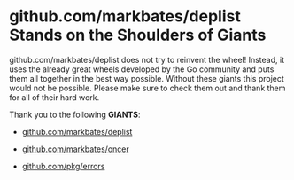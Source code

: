 # github.com/markbates/deplist Stands on the Shoulders of Giants

github.com/markbates/deplist does not try to reinvent the wheel! Instead, it uses the already great wheels developed by the Go community and puts them all together in the best way possible. Without these giants this project would not be possible. Please make sure to check them out and thank them for all of their hard work.

Thank you to the following **GIANTS**:


* [github.com/markbates/deplist](https://godoc.org/github.com/markbates/deplist)

* [github.com/markbates/oncer](https://godoc.org/github.com/markbates/oncer)

* [github.com/pkg/errors](https://godoc.org/github.com/pkg/errors)
